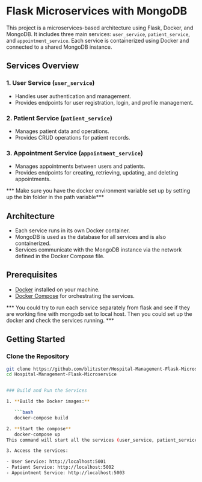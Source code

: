 # Flask Microservices with MongoDB

This project is a microservices-based architecture using Flask, Docker, and MongoDB. It includes three main services: `user_service`, `patient_service`, and `appointment_service`. Each service is containerized using Docker and connected to a shared MongoDB instance.

## Services Overview

### 1. **User Service (`user_service`)**
   - Handles user authentication and management.
   - Provides endpoints for user registration, login, and profile management.

### 2. **Patient Service (`patient_service`)**
   - Manages patient data and operations.
   - Provides CRUD operations for patient records.

### 3. **Appointment Service (`appointment_service`)**
   - Manages appointments between users and patients.
   - Provides endpoints for creating, retrieving, updating, and deleting appointments.

*** Make sure you have the docker environment variable set up by setting up the bin folder in the path variable***

## Architecture

- Each service runs in its own Docker container.
- MongoDB is used as the database for all services and is also containerized.
- Services communicate with the MongoDB instance via the network defined in the Docker Compose file.

## Prerequisites

- [Docker](https://www.docker.com/) installed on your machine.
- [Docker Compose](https://docs.docker.com/compose/) for orchestrating the services.

*** You could try to run each service separately from flask and see if they are working fine with mongodb set to local host. Then you could set up the docker and check the services running. ***

## Getting Started

### Clone the Repository

```bash
git clone https://github.com/blitzster/Hospital-Management-Flask-Microservice.git
cd Hospital-Management-Flask-Microservice


### Build and Run the Services

1. **Build the Docker images:**

   ```bash
   docker-compose build

2. **Start the compose**
   docker-compose up
This command will start all the services (user_service, patient_service, appointment_service) along with the MongoDB container.

3. Access the services:

- User Service: http://localhost:5001
- Patient Service: http://localhost:5002
- Appointment Service: http://localhost:5003
